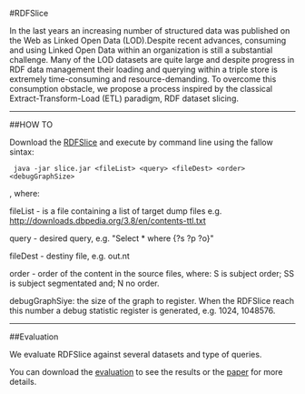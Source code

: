 #RDFSlice

In the last years an increasing number of structured data was published on the Web as Linked Open Data (LOD).Despite recent advances, consuming and using Linked Open Data within an organization is still a substantial challenge. Many of the LOD datasets are quite large and despite progress in RDF data management their loading and querying within a triple store is extremely time-consuming and resource-demanding. To overcome this consumption obstacle, we propose a process inspired by the classical Extract-Transform-Load (ETL) paradigm, RDF dataset slicing.

- - -
##HOW TO

Download the [RDFSlice](https://bitbucket.org/emarx/rdfslice/downloads/slice.jar) and execute by command line using the fallow sintax: 

     java -jar slice.jar <fileList> <query> <fileDest> <order> <debugGraphSize>
	 
, where:

fileList - is a file containing a list of target dump files e.g. http://downloads.dbpedia.org/3.8/en/contents-ttl.txt

query - desired query, e.g. "Select * where {?s ?p ?o}"

fileDest - destiny file, e.g. out.nt

order - order of the content in the source files, where: S is subject order; SS is subject segmentated and; N no order.

debugGraphSiye: the size of the graph to register. When the RDFSlice reach this number a debug statistic register is generated, e.g. 1024, 1048576.

- - -
##Evaluation

We evaluate RDFSlice against several datasets and type of queries.

You can download the [evaluation](https://bitbucket.org/emarx/rdfslice/downloads/evaluation.rar) to see the results or the [paper](https://bitbucket.org/emarx/rdfslice/downloads/slice_v1.1.pdf) for more details.

